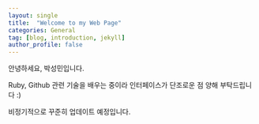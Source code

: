 ```yaml
---
layout: single
title:  "Welcome to my Web Page"
categories: General
tag: [blog, introduction, jekyll]
author_profile: false
---
```


안녕하세요, 박성민입니다. 

Ruby, Github 관련 기술을 배우는 중이라 인터페이스가 단조로운 점 양해 부탁드립니다 :)

비정기적으로 꾸준히 업데이트 예정입니다.
